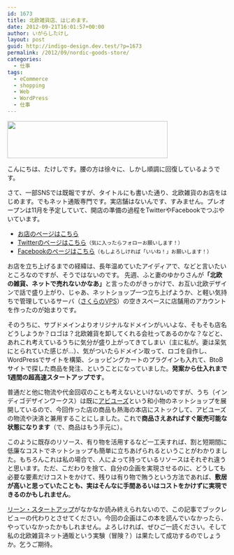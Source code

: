 ```yaml
---
id: 1673
title: 北欧雑貨店、はじめます。
date: 2012-09-21T16:01:57+00:00
author: いがらしたけし
layout: post
guid: http://indigo-design.dev.test/?p=1673
permalink: /2012/09/nordic-goods-store/
categories:
  - 仕事
tags:
  - eCommerce
  - shopping
  - Web
  - WordPress
  - 仕事
---
```

<a href="http://www.huhtikuu.jp/"><img src="https://lh6.googleusercontent.com/-_1vir8NNHxU/UFoDn4hkISI/AAAAAAAAAhQ/aQ5ND8fGfrk/s800/logo.gif" height="85" width="367" /></a>

こんにちは、たけしです。腰の方は徐々に、しかし順調に回復しているようです。

さて、一部SNSでは既報ですが、タイトルにも書いた通り、北欧雑貨のお店をはじめます。でもネット通販専門です。実店舗はないんです、すみません。プレオープンは11月を予定していて、開店の準備の過程をTwitterやFacebookでつぶやいています。
<ul>
	<li><a href="http://www.huhtikuu.jp/" title="北欧雑貨フフティクー" target="_blank">お店のページはこちら</a></li>
	<li><a href="http://twitter.com/huhtikuuJP" target="_blank">Twitterのページはこちら</a><small>（気に入ったらフォローお願いします！）</small></li>
	<li><a href="http://www.facebook.com/huhtikuu.jp" target="_blank">Facebookのページはこちら</a><small>（もしよろしければ「いいね！」お願いします！）</small></li>
</ul>
お店を立ち上げるまでの経緯は、長年温めていたアイディアで、などと言いたいところなのですが、そうではないのです。
<!--more-->
先週、ふと妻のゆかりさんが<strong>「北欧の雑貨、ネットで売れないかなあ」</strong>と言ったのがきっかけで、お互い北欧デザインで話で盛り上がり、じゃあ、ネットショップ一つ立ち上げようか、と軽い気持ちで管理しているサーバ（<a href="http://vps.sakura.ad.jp/" target="_blank">さくらのVPS</a>）の空きスペースに店舗用のアカウントを作ったのが始まりです。

そのうちに、サブドメインよりオリジナルなドメインがいいよな、そもそも店名どうしようか？ロゴは？北欧雑貨を卸してくれる会社ってあるのかな？などと、あれこれ考えているうちに気分が盛り上がってきてしまい（主に私が。妻は呆気にとられていた感じが…）、気がついたらドメイン取って、ロゴを自作し、WordPressでサイトを構築、ショッピングカートのプラグインも入れて、BtoBサイトで探した商品を発注、ということになっていました。<strong>発案から仕入れまで1週間の超高速スタートアップです</strong>。

普通だと他に物流や代金回収のことも考えないといけないのですが、うち（インディゴデザインワークス）は既に<a href="http://www.habilleuses.com/" target="_blank">アビユーズ</a>という和小物のネットショップを展開しているので、今回作った店の商品も熱海の本店にストックして、アビユーズの物流や決済と兼用することにしました。これで<strong>商品さえあればすぐ販売可能な状態になります</strong>（で、商品はもう手元に）。

このように既存のリソース、有り物を活用するなど一工夫すれば、割と短期間に低廉なコストでネットショップも簡単に立ちあげられるということがわかりました。もちろんこれは私の場合で、人によって持っているリソースはそれぞれ違うと思います。ただ、こだわりを捨て、自分の企画を実現させるのに、どうしても必要な要素だけコストをかけて、残りは有り物で賄うという方法であれば、<strong>敷居が高いと思っていたことも、実はそんなに手間あるいはコストをかけずに実現できるのかもしれません</strong>。

<a href="http://www.amazon.co.jp/dp/4822248976">リーン・スタートアップ</a>がなかなか読み終えられないので、この記事でブックレビューの代わりとさせてください。今回の企画はこの本を読んでいなかったら、やっていなかったかもしれません。よろしければ、ぜひご一読ください。そして私の北欧雑貨ネット通販という実験（冒険？）は果たして成功するのでしょうか。乞うご期待。